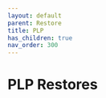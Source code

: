 ```yaml
---
layout: default
parent: Restore
title: PLP
has_children: true
nav_order: 300
---
```


# PLP Restores
